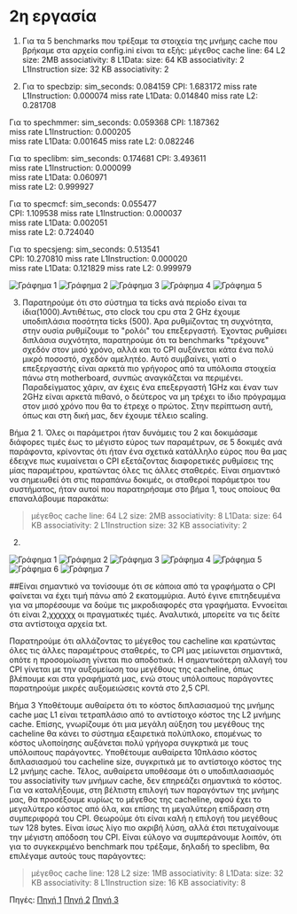# 2η εργασία

1. Για τα 5 benchmarks που τρέξαμε τα στοιχεία της μνήμης cache που βρήκαμε στα αρχεία config.ini είναι τα εξής:
μέγεθος cache line: 64
L2 size: 2MB
associativity: 8
L1Data:
size: 64 KB
associativity: 2
L1Instruction
size: 32 KB
associativity: 2

2. Για το specbzip:
sim_seconds: 0.084159
CPI: 1.683172 
miss rate L1Instruction: 0.000074 
miss rate L1Data: 0.014840
miss rate L2: 0.281708    

 Για το spechmmer:
sim_seconds: 0.059368 
CPI:  1.187362   
miss rate L1Instruction: 0.000205   
miss rate L1Data: 0.001645 
miss rate L2: 0.082246   

 Για το speclibm:
sim_seconds: 0.174681 
CPI:   3.493611  
miss rate L1Instruction: 0.000099        
miss rate L1Data: 0.060971     
miss rate L2: 0.999927  

 Για το specmcf:
sim_seconds: 0.055477   
CPI:   1.109538
miss rate L1Instruction: 0.000037      
miss rate L1Data: 0.002051  
miss rate L2: 0.724040   

Για το specsjeng:
sim_seconds: 0.513541   
CPI:   10.270810
miss rate L1Instruction: 0.000020  
miss rate L1Data: 0.121829
miss rate L2: 0.999979 

![Γράφημα 1](graph1.png)
![Γράφημα 2](graph2.png)
![Γράφημα 3](graph3.png)
![Γράφημα 4](graph4.png)
![Γράφημα 5](graph5.png)

3. Παρατηρούμε ότι στο σύστημα τα ticks ανά περίοδο είναι τα ίδια(1000).Αντιθέτως, στο clock του cpu στα 2 GHz έχουμε υποδιπλάσια ποσότητα ticks (500). Άρα ρυθμίζοντας τη συχνότητα, στην ουσία ρυθμίζουμε το "ρολόι" του επεξεργαστή. Έχοντας ρυθμίσει διπλάσια συχνότητα, παρατηρούμε ότι τα benchmarks "τρέχουνε" σχεδόν στον μισό χρόνο, αλλά και το CPI αυξάνεται κάτα ένα πολύ μικρό ποσοστό, σχεδόν αμελητέο. Αυτό συμβαίνει, γιατί ο επεξεργαστής είναι αρκετά πιο γρήγορος από τα υπόλοιπα στοιχεία πάνω στη motherboard, συνπώς αναγκάζεται να περιμένει. Παραδείγματος χάριν, αν έχεις ένα επεξεργαστή 1GHz και έναν των 2GHz είναι αρκετά πιθανό, ο δεύτερος να μη τρέχει το ίδιο πρόγραμμα στον μισό χρόνο που θα το έτρεχε ο πρώτος. Στην περίπτωση αυτή, όπως και στη δική μας, δεν έχουμε τέλειο scaling.  

Βήμα 2
1. 
Όλες οι παράμετροι ήταν δυνάμεις του 2 και δοκιμάσαμε διάφορες τιμές έως το μέγιστο εύρος των παραμέτρων, σε 5 δοκιμές ανά παράφοντα, κρίνοντας ότι ήταν ένα σχετικά κατάλληλο εύρος που θα μας έδειχνε πως κυμαίνεται ο CPI εξετάζοντας διαφορετικές ρυθμίσεις της μίας παραμέτρου, κρατώντας όλες τις άλλες σταθερές. Είναι σημαντικό να σημειωθεί ότι στις παραπάνω δοκιμές, οι σταθεροί παράμετροι του συστήματος, ήταν αυτοί που παρατηρήσαμε στο βήμα 1, τους οποίους θα επαναλάβουμε παρακάτω:
>μέγεθος cache line: 64
>L2 size: 2MB
>associativity: 8
>L1Data:
>size: 64 KB
>associativity: 2
>L1Instruction
>size: 32 KB
>associativity: 2

2. 
![Γράφημα 1](2graph1.png)
![Γράφημα 2](2graph2.png)
![Γράφημα 3](2graph3.png)
![Γράφημα 4](2graph4.png)
![Γράφημα 5](2graph5.png)
![Γράφημα 6](2graph6.png)
![Γράφημα 7](2graph7.png)

##Είναι σημαντικό να τονίσουμε ότι σε κάποια από τα γραφήματα ο CPI φαίνεται να έχει τιμή πάνω από 2 εκατομμύρια. Αυτό έγινε επιτηδευμένα για να μπορέσουμε να δούμε τις μικροδιαφορές στα γραφήματα. Εννοείται ότι είναι 2,χχχχχχ οι πραγματικές τιμές. Αναλυτικά, μπορείτε να τις δείτε στα αντίστοιχα αρχεία txt.

Παρατηρούμε ότι αλλάζοντας το μέγεθος του cacheline και κρατώντας όλες τις άλλες παραμέτρους σταθερές, το CPI μας μείωνεται σημαντικά, οπότε η προσομοίωση γίνεται πιο αποδοτικά.
Η σημαντικότερη αλλαγή του CPI γίνεται με την αυξομείωση του μεγέθους της cacheline, όπως βλέπουμε και στα γραφήματά μας, ενώ στους υπόλοιπους παράγοντες παρατηρούμε μικρές αυξομειώσεις κοντά στο 2,5 CPI. 

Βήμα 3
Υποθέτουμε αυθαίρετα ότι το κόστος διπλασιασμού της μνήμης cache μας L1 είναι τετραπλάσιο από το αντίστοιχο κόστος της L2 μνήμης cache. Επίσης, γνωρίζουμε ότι μια μεγάλη αύξηση του μεγέθους της cacheline θα κάνει το σύστημα εξαιρετικά πολύπλοκο, επομένως το κόστος υλοποίησης αυξάνεται πολύ γρήγορα συγκρτικά με τους υπόλοιπους παράγοντες. Υποθέτουμε αυθαίρετα 10πλάσιο κόστος διπλασιασμού του cacheline size, συγκριτικά με το αντίστοιχο κόστος της L2 μνήμης cache. Τέλος, αυθαίρετα υποθέσαμε ότι ο υποδιπλασιασμός του associativity των μνήμων cache, δεν επηρεάζει σημαντικά το κόστος.
Για να καταλήξουμε, στη βέλτιστη επιλογή των παραγόντων της μνήμης μας, θα προσέξουμε κυρίως το μέγεθος της cacheline, αφού  έχει το μεγαλύτερο κόστος από όλα, και επίσης τη μεγαλύτερη επίδραση στη συμπεριφορά του CPI. Θεωρούμε ότι είναι καλή η επιλογή του μεγέθους των 128 bytes. Είναι ίσως λίγο πιο ακριβή λύση, αλλά έτσι πετυχαίνουμε την μέγιστη απόδοση του CPI. Είναι εύλογο να συμπεράνουμε λοιπόν, ότι για το συγκεκριμένο benchmark που τρέξαμε, δηλαδή το speclibm, θα επιλέγαμε αυτούς τους παράγοντες:
>μέγεθος cache line: 128
>L2 size: 1MB
>associativity: 8
>L1Data:
>size: 32 KB
>associativity: 8
>L1Instruction
>size: 16 KB
>associativity: 8


Πηγές:
[Πηγή 1](https://www.aristeia.com/TalkNotes/ACCU2011_CPUCaches.pdf)
[Πηγή 2](https://www.csd.uoc.gr/~hy225/13a/handouts/lecture_caches-handout.pdf)
[Πηγή 3](https://en.wikipedia.org/wiki/Cache_placement_policies)
